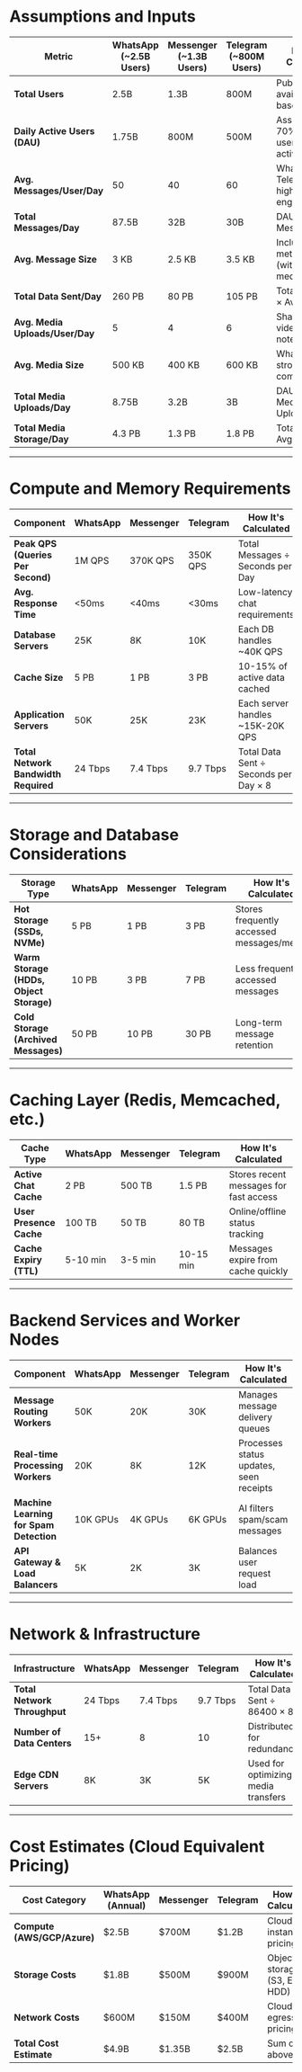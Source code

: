 # Assumptions and Inputs

| Metric                      | WhatsApp (~2.5B Users) | Messenger (~1.3B Users) | Telegram (~800M Users) | How It's Calculated |
|-----------------------------|-----------------------|------------------------|-----------------------|---------------------|
| **Total Users**             | 2.5B                  | 1.3B                   | 800M                  | Publicly available user base data |
| **Daily Active Users (DAU)** | 1.75B                 | 800M                   | 500M                  | Assumed ~60-70% of total users are active daily |
| **Avg. Messages/User/Day**   | 50                    | 40                     | 60                    | WhatsApp & Telegram see higher engagement |
| **Total Messages/Day**      | 87.5B                 | 32B                    | 30B                   | DAU × Avg. Messages/User |
| **Avg. Message Size**       | 3 KB                  | 2.5 KB                 | 3.5 KB                | Includes text, metadata (without media) |
| **Total Data Sent/Day**     | 260 PB                | 80 PB                  | 105 PB                | Total Messages × Avg. Size |
| **Avg. Media Uploads/User/Day** | 5                  | 4                      | 6                      | Shared images, videos, voice notes |
| **Avg. Media Size**         | 500 KB                | 400 KB                  | 600 KB                | WhatsApp uses stronger compression |
| **Total Media Uploads/Day** | 8.75B                 | 3.2B                   | 3B                    | DAU × Avg. Media Uploads/User |
| **Total Media Storage/Day** | 4.3 PB                | 1.3 PB                 | 1.8 PB                | Total Media × Avg. Size |

---

# Compute and Memory Requirements

| Component                  | WhatsApp | Messenger | Telegram | How It's Calculated |
|----------------------------|----------|-----------|----------|---------------------|
| **Peak QPS (Queries Per Second)** | 1M QPS    | 370K QPS  | 350K QPS  | Total Messages ÷ Seconds per Day |
| **Avg. Response Time**      | <50ms    | <40ms     | <30ms    | Low-latency chat requirements |
| **Database Servers**        | 25K      | 8K        | 10K      | Each DB handles ~40K QPS |
| **Cache Size**              | 5 PB     | 1 PB      | 3 PB     | 10-15% of active data cached |
| **Application Servers**     | 50K      | 25K       | 23K      | Each server handles ~15K-20K QPS |
| **Total Network Bandwidth Required** | 24 Tbps  | 7.4 Tbps  | 9.7 Tbps  | Total Data Sent ÷ Seconds per Day × 8 |

---

# Storage and Database Considerations

| Storage Type     | WhatsApp | Messenger | Telegram | How It's Calculated |
|-----------------|----------|-----------|----------|---------------------|
| **Hot Storage (SSDs, NVMe)**  | 5 PB   | 1 PB     | 3 PB     | Stores frequently accessed messages/media |
| **Warm Storage (HDDs, Object Storage)** | 10 PB  | 3 PB     | 7 PB     | Less frequently accessed messages |
| **Cold Storage (Archived Messages)** | 50 PB  | 10 PB    | 30 PB    | Long-term message retention |

---

# Caching Layer (Redis, Memcached, etc.)

| Cache Type              | WhatsApp | Messenger | Telegram | How It's Calculated |
|-------------------------|----------|-----------|----------|---------------------|
| **Active Chat Cache**   | 2 PB     | 500 TB    | 1.5 PB   | Stores recent messages for fast access |
| **User Presence Cache** | 100 TB   | 50 TB     | 80 TB    | Online/offline status tracking |
| **Cache Expiry (TTL)**  | 5-10 min | 3-5 min   | 10-15 min | Messages expire from cache quickly |

---

# Backend Services and Worker Nodes

| Component                  | WhatsApp | Messenger | Telegram | How It's Calculated |
|----------------------------|----------|-----------|----------|---------------------|
| **Message Routing Workers** | 50K      | 20K       | 30K      | Manages message delivery queues |
| **Real-time Processing Workers** | 20K | 8K        | 12K      | Processes status updates, seen receipts |
| **Machine Learning for Spam Detection** | 10K GPUs | 4K GPUs  | 6K GPUs  | AI filters spam/scam messages |
| **API Gateway & Load Balancers** | 5K | 2K        | 3K       | Balances user request load |

---

# Network & Infrastructure

| Infrastructure             | WhatsApp | Messenger | Telegram | How It's Calculated |
|----------------------------|----------|-----------|----------|---------------------|
| **Total Network Throughput** | 24 Tbps  | 7.4 Tbps  | 9.7 Tbps  | Total Data Sent ÷ 86400 × 8 |
| **Number of Data Centers**   | 15+      | 8         | 10       | Distributed for redundancy |
| **Edge CDN Servers**         | 8K       | 3K        | 5K       | Used for optimizing media transfers |

---

# Cost Estimates (Cloud Equivalent Pricing)

| Cost Category        | WhatsApp (Annual) | Messenger | Telegram | How It's Calculated |
|----------------------|------------------|-----------|----------|---------------------|
| **Compute (AWS/GCP/Azure)** | $2.5B   | $700M     | $1.2B    | Cloud instance pricing |
| **Storage Costs**    | $1.8B   | $500M     | $900M    | Object storage (S3, EBS, HDD) |
| **Network Costs**    | $600M   | $150M     | $400M    | Cloud data egress pricing |
| **Total Cost Estimate** | $4.9B   | $1.35B    | $2.5B    | Sum of all above |


